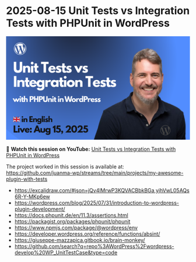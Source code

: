 # 2025-08-15 Unit Tests vs Integration Tests with PHPUnit in WordPress

[![](./thumbnail.png)](https://www.youtube.com/live/FmxrcvKBpJ8?si=q2v37iFNapyqg5B0)

🎥 **Watch this session on YouTube:** [Unit Tests vs Integration Tests with PHPUnit in WordPress](https://www.youtube.com/live/FmxrcvKBpJ8?si=q2v37iFNapyqg5B0)

The project worked in this session is available at:
https://github.com/juanma-wp/streams/tree/main/projects/my-awesome-plugin-with-tests

- https://excalidraw.com/#json=jQv4lMrwP3KQVACBbkBGa,yjhVwL05AQs6R-Y-MKp6ew
- https://wordpress.com/blog/2025/07/31/introduction-to-wordpress-plugin-development/
- https://docs.phpunit.de/en/11.3/assertions.html
- https://packagist.org/packages/phpunit/phpunit
- https://www.npmjs.com/package/@wordpress/env
- https://developer.wordpress.org/reference/functions/absint/
- https://giuseppe-mazzapica.gitbook.io/brain-monkey/
- https://github.com/search?q=repo%3AWordPress%2Fwordpress-develop%20WP_UnitTestCase&type=code